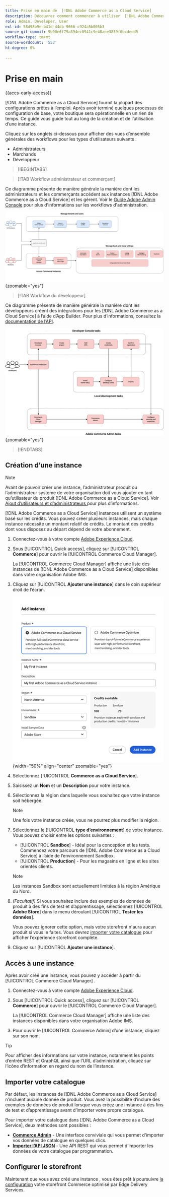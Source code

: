 ```yaml
---
title: Prise en main de  [!DNL Adobe Commerce as a Cloud Service]
description: Découvrez comment commencer à utiliser  [!DNL Adobe Commerce as a Cloud Service].
role: Admin, Developer, User
exl-id: 58d98b9e-b41d-44db-9666-c924a5b005b3
source-git-commit: 9b90e6f79a394ec0941c9e48aee3859f0bcdedd5
workflow-type: tm+mt
source-wordcount: '553'
ht-degree: 0%

---
```


# Prise en main

{{accs-early-access}}

[!DNL Adobe Commerce as a Cloud Service] fournit la plupart des configurations prêtes à l’emploi. Après avoir terminé quelques processus de configuration de base, votre boutique sera opérationnelle en un rien de temps. Ce guide vous guide tout au long de la création et de l’utilisation d’une instance.

Cliquez sur les onglets ci-dessous pour afficher des vues d’ensemble générales des workflows pour les types d’utilisateurs suivants :

* Administrateurs
* Marchands
* Développeur

>[!BEGINTABS]

>[!TAB Workflow administrateur et commerçant]

Ce diagramme présente de manière générale la manière dont les administrateurs et les commerçants accèdent aux instances [!DNL Adobe Commerce as a Cloud Service] et les gèrent. Voir le [Guide Adobe Admin Console](https://helpx.adobe.com/enterprise/admin-guide.html) pour plus d&#39;informations sur les workflows d&#39;administration.

![[!DNL Adobe Commerce as a Cloud Service] diagramme de flux des commerçants](./assets/merchant-flow.svg){zoomable="yes"}

>[!TAB Workflow du développeur]

Ce diagramme présente de manière générale la manière dont les développeurs créent des intégrations pour les [!DNL Adobe Commerce as a Cloud Service] à l’aide d’App Builder. Pour plus d’informations, consultez la [documentation de l’API](https://developer.adobe.com/commerce/services/cloud/).

![[!DNL Adobe Commerce as a Cloud Service] le diagramme de flux du développeur](./assets/developer-flow.svg){zoomable="yes"}

>[!ENDTABS]

## Création d’une instance

>[!NOTE]
>
>Avant de pouvoir créer une instance, l’administrateur produit ou l’administrateur système de votre organisation doit vous ajouter en tant qu’utilisateur du produit [!DNL Adobe Commerce as a Cloud Service]. Voir [ Ajout d’utilisateurs et d’administrateurs ](./user-management.md#add-users-and-admins) pour plus d’informations.

[!DNL Adobe Commerce as a Cloud Service] instances utilisent un système basé sur les crédits. Vous pouvez créer plusieurs instances, mais chaque instance nécessite un montant relatif de crédits. Le montant des crédits dont vous disposez au départ dépend de votre abonnement.

1. Connectez-vous à votre compte [Adobe Experience Cloud](https://experience.adobe.com/).

1. Sous [!UICONTROL Quick access], cliquez sur [!UICONTROL **Commerce**] pour ouvrir le [!UICONTROL Commerce Cloud Manager].

   La [!UICONTROL Commerce Cloud Manager] affiche une liste des instances de [!DNL Adobe Commerce as a Cloud Service] disponibles dans votre organisation Adobe IMS.

1. Cliquez sur [!UICONTROL **Ajouter une instance**] dans le coin supérieur droit de l’écran.

   ![Créer une instance](./assets/create-instance.png){width="50%" align="center" zoomable="yes"}

1. Sélectionnez [!UICONTROL **Commerce as a Cloud Service**].

1. Saisissez un **Nom** et un **Description** pour votre instance.

1. Sélectionnez la région dans laquelle vous souhaitez que votre instance soit hébergée.

   >[!NOTE]
   >
   >Une fois votre instance créée, vous ne pourrez plus modifier la région.

1. Sélectionnez le [!UICONTROL **type d’environnement**] de votre instance. Vous pouvez choisir entre les options suivantes :

   * [!UICONTROL **Sandbox**] - Idéal pour la conception et les tests. Commencez votre parcours de [!DNL Adobe Commerce as a Cloud Service] à l’aide de l’environnement Sandbox.
   * [!UICONTROL **Production**] - Pour les magasins en ligne et les sites orientés clients.

   >[!NOTE]
   >
   >Les instances Sandbox sont actuellement limitées à la région Amérique du Nord.

1. _(Facultatif)_ Si vous souhaitez inclure des exemples de données de produit à des fins de test et d’apprentissage, sélectionnez [!UICONTROL **Adobe Store**] dans le menu déroulant [!UICONTROL **Tester les données**].

   Vous pouvez ignorer cette option, mais votre storefront n&#39;aura aucun produit si vous le faites. Vous devrez [importer votre catalogue](#import-your-catalog) pour afficher l’expérience storefront complète.

1. Cliquez sur [!UICONTROL **Ajouter une instance**].

## Accès à une instance

Après avoir créé une instance, vous pouvez y accéder à partir du [!UICONTROL Commerce Cloud Manager] .

1. Connectez-vous à votre compte [Adobe Experience Cloud](https://experience.adobe.com/).

1. Sous [!UICONTROL Quick access], cliquez sur [!UICONTROL **Commerce**] pour ouvrir le [!UICONTROL Commerce Cloud Manager].

   La [!UICONTROL Commerce Cloud Manager] affiche une liste des instances disponibles dans votre organisation Adobe IMS.

1. Pour ouvrir le [!UICONTROL Commerce Admin] d’une instance, cliquez sur son nom.

>[!TIP]
>
>Pour afficher des informations sur votre instance, notamment les points d’entrée REST et GraphQL ainsi que l’URL d’administration, cliquez sur l’icône d’information en regard du nom de l’instance.

## Importer votre catalogue

Par défaut, les instances de [!DNL Adobe Commerce as a Cloud Service] n’incluent aucune donnée de produit. Vous avez la possibilité d’inclure des exemples de données de produit lorsque vous créez une instance à des fins de test et d’apprentissage avant d’importer votre propre catalogue.

Pour importer votre catalogue dans [!DNL Adobe Commerce as a Cloud Service], deux méthodes sont possibles :

* [**Commerce Admin**](https://experienceleague.adobe.com/en/docs/commerce-admin/systems/data-transfer/import/data-import) - Une interface conviviale qui vous permet d&#39;importer vos données de catalogue en quelques clics.
* [**Importer l’API JSON**](https://developer.adobe.com/commerce/webapi/rest/modules/import/#import-json-api) - Une API REST qui vous permet d’importer les données de votre catalogue par programmation.

<!-- TODO

- Add guidance about how to choose which method to use
- Add guidance for new vs existing customers (cross-reference OR and _include file for migration content)

-->

## Configurer le storefront

Maintenant que vous avez créé une instance , vous êtes prêt à poursuivre [la configuration](storefront.md) votre storefront Commerce optimisé par Edge Delivery Services.
